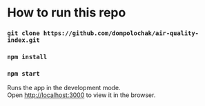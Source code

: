 # How to run this repo

### `git clone https://github.com/dompolochak/air-quality-index.git`

### `npm install`


### `npm start`

Runs the app in the development mode.\
Open [http://localhost:3000](http://localhost:3000) to view it in the browser.




